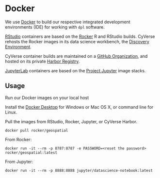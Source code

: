 # Docker

We use [Docker](https://docker.com) to build our respective integrated development environments (IDE) for working with `dpl` software.

[RStudio](https://rstudio.com) containers are based on the [Rocker](https://github.com/rocker-org) R and RStudio builds. CyVerse rehosts the Rocker images in its data science workbench, the [Discovery Environment](https://de.cyverse.org).

CyVerse container builds are maintained on a [GitHub Organization](https://github.com/cyverse-vice/), and hosted on its private [Harbor Registry](https://harbor.cyverse.org). 

[JupyterLab](https://jupyter-docker-stacks.readthedocs.io/en/latest/index.html) containers are based on the [Project Jupyter](https://jupyter.org/) image stacks. 

## Usage

Run our Docker images on your local host 

Install the [Docker Desktop]() for Windows or Mac OS X, or command line for Linux. 

Pull the images from RStudio, Rocker, Jupyter, or CyVerse Harbor.

```
docker pull rocker/geospatial
```

From Rocker:
```
docker run -it --rm -p 8787:8787 -e PASSWORD=<reset the password> rocker/geospatial:latest
```

From Jupyter:
```
docker run -it --rm -p 8888:8888 jupyter/datascience-notebook:latest
```

